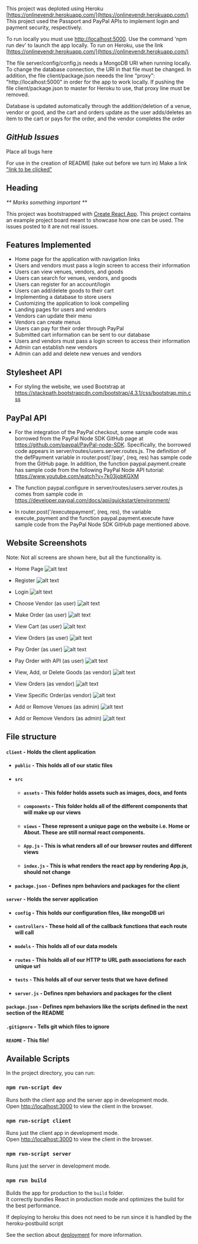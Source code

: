 This project was deploted using Heroku [https://onlinevendr.herokuapp.com/](https://onlinevendr.herokuapp.com/)
This project used the Passport and PayPal APIs to implement login and payment security, respectively.

To run locally you must use [http://localhost:5000](http://localhost:5000). Use the command 'npm run dev' to launch the app locally. To run on Heroku, use the link [https://onlinevendr.herokuapp.com/](https://onlinevendr.herokuapp.com/)

The file server/config/config.js needs a MongoDB URI when running locally. To change the database connection, the URI in that file must be changed. In addition, the file client/package.json neeeds the line "proxy": "http://localhost:5000" in order for the app to work locally. If pushing the file client/package.json to master for Heroku to use, that proxy line must be removed.

Database is updated automatically through the addition/deletion of a venue, vendor or good, and the cart and orders update as the user adds/deletes an item to the cart or pays for the order, and the vendor completes the order

## _**GitHub Issues**_
Place all bugs here



For use in the creation of README (take out before we turn in)
Make a link ["link to be clicked"](link)
## Heading 
_** Marks something important **_


This project was bootstrapped with [Create React App](https://github.com/facebook/create-react-app).
This project contains an example project board meant to showcase how one can be used. The issues posted to it are not real issues.

## Features Implemented 
- Home page for the application with navigation links
- Users and vendors must pass a login screen to access their information
- Users can view venues, vendors, and goods
- Users can search for venues, vendors, and goods
- Users can register for an account/login
- Users can add/delete goods to their cart
- Implementing a database to store users
- Customizing the application to look compelling
- Landing pages for users and vendors
- Vendors can update their menu 
- Vendors can create menus
- Users can pay for their order through PayPal
- Submitted cart information can be sent to our database
- Users and vendors must pass a login screen to access their information
- Admin can establish new vendors
- Admin can add and delete new venues and vendors

## Stylesheet API
- For styling the website, we used Bootstrap at https://stackpath.bootstrapcdn.com/bootstrap/4.3.1/css/bootstrap.min.css

## PayPal API
- For the integration of the PayPal checkout, some sample code was borrowed from the PayPal Node SDK GitHub page at https://github.com/paypal/PayPal-node-SDK. Specifically, the borrowed code appears in server/routes/users.server.routes.js. The definition of the defPayment variable in router.post('/pay', (req, res) has sample code from the GitHub page. In addition, the function paypal.payment.create has sample code from the following PayPal Node API tutorial: https://www.youtube.com/watch?v=7k03jobKGXM

- The function paypal.configure in server/routes/users.server.routes.js comes from sample code in https://developer.paypal.com/docs/api/quickstart/environment/

- In router.post('/executepayment', (req, res), the variable execute_payment and the function paypal.payment.execute have sample code from the PayPal Node SDK GitHub page mentioned above.

## Website Screenshots
Note: Not all screens are shown here, but all the functionality is.

- Home Page
![alt text](https://github.com/CEN3031-6e/concessions-app/blob/master/Screenshots/Home%20page.JPG)



- Register
![alt text](https://github.com/CEN3031-6e/concessions-app/blob/master/Screenshots/Register.JPG)



- Login
![alt text](https://github.com/CEN3031-6e/concessions-app/blob/master/Screenshots/Login.JPG)



- Choose Vendor (as user)
![alt text](https://github.com/CEN3031-6e/concessions-app/blob/master/Screenshots/Choose%20Vendor.JPG)



- Make Order (as user)
![alt text](https://github.com/CEN3031-6e/concessions-app/blob/master/Screenshots/User%20Order%20Food.JPG)



- View Cart (as user)
![alt text](https://github.com/CEN3031-6e/concessions-app/blob/master/Screenshots/User%20View%20Cart.JPG)



- View Orders (as user)
![alt text](https://github.com/CEN3031-6e/concessions-app/blob/master/Screenshots/User%20View%20Orders.JPG)



- Pay Order (as user)
![alt text](https://github.com/CEN3031-6e/concessions-app/blob/master/Screenshots/Pay%20Order.JPG)



- Pay Order with API (as user)
![alt text](https://github.com/CEN3031-6e/concessions-app/blob/master/Screenshots/User%20PayPal%20Checkout.png)



- View, Add, or Delete Goods (as vendor)
![alt text](https://github.com/CEN3031-6e/concessions-app/blob/master/Screenshots/Vendor%20Add%20or%20Delete%20Goods.JPG)



- View Orders (as vendor)
![alt text](https://github.com/CEN3031-6e/concessions-app/blob/master/Screenshots/Vendor%20View%20Orders.png)



- View Specific Order(as vendor)
![alt text](https://github.com/CEN3031-6e/concessions-app/blob/master/Screenshots/Vendor%20View%20or%20Complete%20Order.png)



- Add or Remove Venues (as admin)
![alt text](https://github.com/CEN3031-6e/concessions-app/blob/master/Screenshots/Admin%20Manage%20Venues.JPG)



- Add or Remove Vendors (as admin) 
![alt text](https://github.com/CEN3031-6e/concessions-app/blob/master/Screenshots/Admin%20Add%20Remove%20Vendor.JPG)



## File structure
#### `client` - Holds the client application
- #### `public` - This holds all of our static files
- #### `src`
    - #### `assets` - This folder holds assets such as images, docs, and fonts
    - #### `components` - This folder holds all of the different components that will make up our views
    - #### `views` - These represent a unique page on the website i.e. Home or About. These are still normal react components.
    - #### `App.js` - This is what renders all of our browser routes and different views
    - #### `index.js` - This is what renders the react app by rendering App.js, should not change
- #### `package.json` - Defines npm behaviors and packages for the client
#### `server` - Holds the server application
- #### `config` - This holds our configuration files, like mongoDB uri
- #### `controllers` - These hold all of the callback functions that each route will call
- #### `models` - This holds all of our data models
- #### `routes` - This holds all of our HTTP to URL path associations for each unique url
- #### `tests` - This holds all of our server tests that we have defined
- #### `server.js` - Defines npm behaviors and packages for the client
#### `package.json` - Defines npm behaviors like the scripts defined in the next section of the README
#### `.gitignore` - Tells git which files to ignore
#### `README` - This file!


## Available Scripts

In the project directory, you can run:

### `npm run-script dev`

Runs both the client app and the server app in development mode.<br>
Open [http://localhost:3000](http://localhost:3000) to view the client in the browser.

### `npm run-script client`

Runs just the client app in development mode.<br>
Open [http://localhost:3000](http://localhost:3000) to view the client in the browser.


### `npm run-script server`

Runs just the server in development mode.<br>


### `npm run build`

Builds the app for production to the `build` folder.<br>
It correctly bundles React in production mode and optimizes the build for the best performance.

If deploying to heroku this does not need to be run since it is handled by the heroku-postbuild script<br>

See the section about [deployment](https://facebook.github.io/create-react-app/docs/deployment) for more information.


